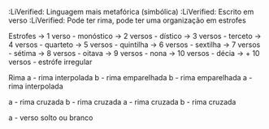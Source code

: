 :LiVerified: Linguagem mais metafórica (simbólica)
:LiVerified: Escrito em verso
:LiVerified: Pode ter rima, pode ter uma organização em estrofes

Estrofes
-> 1 verso - monóstico
-> 2 versos - dístico
-> 3 versos - terceto
-> 4 versos - quarteto
-> 5 versos - quintilha
-> 6 versos - sextilha
-> 7 versos - sétima
-> 8 versos - oitava
-> 9 versos - nona
-> 10 versos - décia
-> + 10 versos - estrófe irregular

Rima
a - rima interpolada
b - rima emparelhada
b - rima emparelhada
a - rima interpolada

a - rima cruzada
b - rima cruzada
a - rima cruzada
b - rima cruzada

a - verso solto ou branco